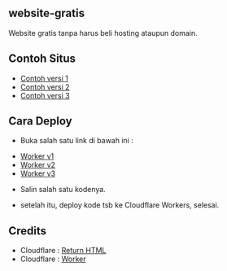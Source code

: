 ## website-gratis
Website gratis tanpa harus beli hosting ataupun domain.

## Contoh Situs
* [Contoh versi 1](https://free-web-demo.floral.workers.dev/)
* [Contoh versi 2](https://https://demo-site-v2.floral.workers.dev/)
* [Contoh versi 3](https://project-theme.floral.workers.dev/)

## Cara Deploy
- Buka salah satu link di bawah ini :
* [Worker v1](https://github.com/kuro-creator/website-gratis/blob/main/worker/worker%20v1.js)
* [Worker v2](https://github.com/kuro-creator/website-gratis/blob/main/worker/worker%20v2.js)
* [Worker v3](https://github.com/kuro-creator/website-gratis/blob/main/worker/worker%20v3%20(Prj-Theme).js)

- Salin salah satu kodenya. 

- setelah itu, deploy kode tsb ke Cloudflare Workers, selesai.

## Credits

* Cloudflare : [Return HTML](https://developers.cloudflare.com/workers/examples/return-html)
* Cloudflare : [Worker](https://dash.cloudflare.com/workers/overview)
